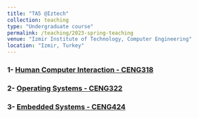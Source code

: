 ```yaml
---
title: "TA5 @Iztech"
collection: teaching
type: "Undergraduate course"
permalink: /teaching/2023-spring-teaching
venue: "Izmir Institute of Technology, Computer Engineering"
location: "Izmir, Turkey"
---
```


### 1- [Human Computer Interaction - CENG318](https://ceng.iyte.edu.tr/courses/ceng-318/)
### 2- [Operating Systems - CENG322](https://ceng.iyte.edu.tr/courses/ceng-322/)
### 3- [Embedded Systems - CENG424](https://ceng.iyte.edu.tr/courses/ceng-424/)

